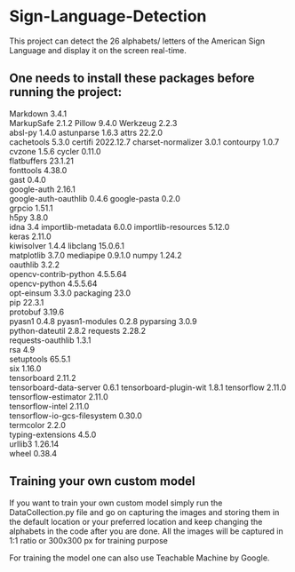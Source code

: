 # Sign-Language-Detection
This project can detect the 26 alphabets/ letters of the American Sign Language and display it on the screen real-time. 


## One needs to install these packages before running the project:
Markdown	                    3.4.1	
MarkupSafe	                  2.1.2	
Pillow	                      9.4.0	
Werkzeug	                    2.2.3	
absl-py	                      1.4.0	
astunparse	                  1.6.3	
attrs	                        22.2.0	
cachetools	                  5.3.0	
certifi	                      2022.12.7	
charset-normalizer	          3.0.1	
contourpy	                    1.0.7	
cvzone	                      1.5.6	
cycler	                      0.11.0	
flatbuffers	                  23.1.21	
fonttools	                    4.38.0	
gast	                        0.4.0	
google-auth	                  2.16.1	
google-auth-oauthlib	        0.4.6
google-pasta	                0.2.0	
grpcio	                      1.51.1	
h5py	                        3.8.0	
idna	                        3.4	
importlib-metadata	          6.0.0	
importlib-resources	          5.12.0	
keras	                        2.11.0	
kiwisolver	                  1.4.4	
libclang	                    15.0.6.1	
matplotlib	                  3.7.0	
mediapipe	                    0.9.1.0	
numpy	                        1.24.2	
oauthlib	                    3.2.2	
opencv-contrib-python       	4.5.5.64	
opencv-python	                4.5.5.64	
opt-einsum	                  3.3.0	
packaging	                    23.0	
pip	                          22.3.1	
protobuf	                    3.19.6	
pyasn1	                      0.4.8	
pyasn1-modules	              0.2.8	
pyparsing	                    3.0.9	
python-dateutil	              2.8.2	
requests	                    2.28.2	
requests-oauthlib	            1.3.1	
rsa	                          4.9	
setuptools	                  65.5.1	
six	                          1.16.0	
tensorboard	                  2.11.2	
tensorboard-data-server	      0.6.1	
tensorboard-plugin-wit	      1.8.1	
tensorflow	                  2.11.0	
tensorflow-estimator	        2.11.0	
tensorflow-intel	            2.11.0	
tensorflow-io-gcs-filesystem	0.30.0	
termcolor	                    2.2.0	
typing-extensions	            4.5.0	
urllib3	                      1.26.14	
wheel	                        0.38.4	

## Training your own custom model
If you want to train your own custom model simply run the DataCollection.py file and go on capturing the images and storing them in the default location or your preferred location and keep changing the alphabets in the code after you are done.
All the images will be captured in 1:1 ratio or 300x300 px for training purpose


For training the model one can also use Teachable Machine by Google.
